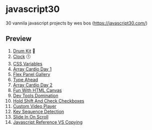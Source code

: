 # javascript30
30 vannila javascript projects by wes bos (https://javascript30.com/)

## Preview
1. [Drum Kit](http://ganeshmkumar.github.io/javascript30/01-drum-kit/) 🥁
2. [Clock](http://ganeshmkumar.github.io/javascript30/02-clock/) 🕔
3. [CSS Variables](http://ganeshmkumar.github.io/javascript30/03-css-variables/)
4. [Array Cardio Day 1](http://ganeshmkumar.github.io/javascript30/04-array-cardio-day-1/)
5. [Flex Panel Gallery](http://ganeshmkumar.github.io/javascript30/05-flex-panel-gallery/)
6. [Type Ahead](http://ganeshmkumar.github.io/javascript30/06-type-ahead/)
7. [Array Cardio Day 2](http://ganeshmkumar.github.io/javascript30/07-array-cardio-day-2/)
8. [Fun With HTML Canvas](http://ganeshmkumar.github.io/javascript30/08-fun-with-html-canvas/)
9. [Dev Tools Domination](http://ganeshmkumar.github.io/javascript30/09-dev-tools-domination/)
10. [Hold Shift And Check Checkboxes](http://ganeshmkumar.github.io/javascript30/10-hold-shift-and-check-checkboxes/)
11. [Custom Video Player](http://ganeshmkumar.github.io/javascript30/11-custom-video-player/)
12. [Key Sequence Detection](http://ganeshmkumar.github.io/javascript30/12-key-sequence-detection/)
13. [Slide In On Scroll](http://ganeshmkumar.github.io/javascript30/13-slide-in-on-scroll/)
14. [Javascript Reference VS Copying](http://ganeshmkumar.github.io/javascript30/14-javascript-references-vs-copying/)
